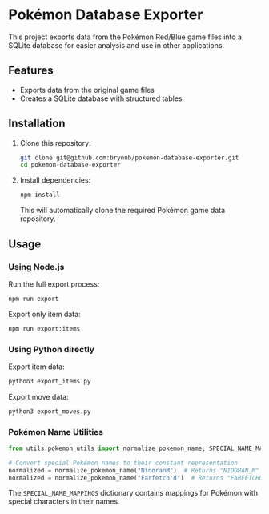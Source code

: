 # Pokémon Database Exporter

This project exports data from the Pokémon Red/Blue game files into a SQLite database for easier analysis and use in other applications.

## Features

- Exports data from the original game files
- Creates a SQLite database with structured tables

## Installation

1. Clone this repository:

   ```bash
   git clone git@github.com:brynnb/pokemon-database-exporter.git
   cd pokemon-database-exporter
   ```

2. Install dependencies:
   ```bash
   npm install
   ```
   This will automatically clone the required Pokémon game data repository.

## Usage

### Using Node.js

Run the full export process:

```bash
npm run export
```

Export only item data:

```bash
npm run export:items
```

### Using Python directly

Export item data:

```bash
python3 export_items.py
```

Export move data:

```bash
python3 export_moves.py
```

### Pokémon Name Utilities

```python
from utils.pokemon_utils import normalize_pokemon_name, SPECIAL_NAME_MAPPINGS

# Convert special Pokémon names to their constant representation
normalized = normalize_pokemon_name("NidoranM")  # Returns "NIDORAN_M"
normalized = normalize_pokemon_name("Farfetch'd")  # Returns "FARFETCHD"
```

The `SPECIAL_NAME_MAPPINGS` dictionary contains mappings for Pokémon with special characters in their names.
